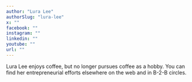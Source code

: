 ```yaml
---
author: "Lura Lee"
authorSlug: "lura-lee"
x: ""
facebook: ""
instagram: ""
linkedin: ""
youtube: ""
url: ""
---
```


Lura Lee enjoys coffee, but no longer pursues coffee as a hobby. You can find her entrepreneurial efforts elsewhere on the web and in B-2-B circles.
